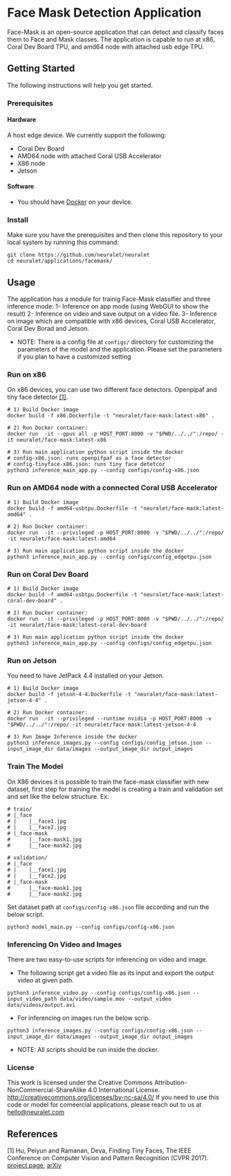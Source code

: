 # Face Mask Detection Application
Face-Mask is an open-source application that can detect and classify faces them to Face and Mask classes. The application is capable to run at x86, Coral Dev Board TPU, and amd64 node with attached usb edge TPU.


## Getting Started
The following instructions will help you get started.

### Prerequisites

#### Hardware
A host edge device. We currently support the following:

* Coral Dev Board
* AMD64 node with attached Coral USB Accelerator
* X86 node
* Jetson 

#### Software

* You should have [Docker](https://docs.docker.com/get-docker/) on your device.

### Install
Make sure you have the prerequisites and then clone this repository to your local system by running this command:
```
git clone https://github.com/neuralet/neuralet
cd neuralet/applications/facemask/
```
## Usage
The application has a module for trainig Face-Mask classifier and three inference mode:
1- Inference on app mode (using WebGUI to show the result)
2- Inference on video and save output on a video file.
3- Inference on image
which are compatible with x86 devices, Coral USB Accelerator, Coral Dev Borad and Jetson.

* NOTE: There is a config file at `configs/` directory for customizing the parameters of the model and the application. Please set the parameters if you plan to have a customized setting  

### Run on x86
On x86 devices, you can use two different face detectors. Openpipaf and tiny face detector [[1]](#1).
```
# 1) Build Docker image
docker build -f x86.Dockerfile -t "neuralet/face-mask:latest-x86" .

# 2) Run Docker container:
docker run  -it --gpus all -p HOST_PORT:8000 -v "$PWD/../../":/repo/ -it neuralet/face-mask:latest-x86

# 3) Run main application python script inside the docker 
# config-x86.json: runs openpifpaf as a face detector
# config-tinyface-x86.json: runs tiny face detetcor
python3 inference_main_app.py --config configs/config-x86.json 
```
### Run on AMD64 node with a connected Coral USB Accelerator
```
# 1) Build Docker image
docker build -f amd64-usbtpu.Dockerfile -t "neuralet/face-mask:latest-amd64" .

# 2) Run Docker container:
docker run  -it --privileged -p HOST_PORT:8000 -v "$PWD/../../":/repo/ -it neuralet/face-mask:latest-amd64

# 3) Run main application python script inside the docker
python3 inference_main_app.py --config configs/config_edgetpu.json 
```
### Run on Coral Dev Board
```
# 1) Build Docker image
docker build -f amd64-usbtpu.Dockerfile -t "neuralet/face-mask:latest-coral-dev-board" .

# 2) Run Docker container:
docker run  -it --privileged -p HOST_PORT:8000 -v "$PWD/../../":/repo/ -it neuralet/face-mask:latest-coral-dev-board

# 3) Run main application python script inside the docker
python3 inference_main_app.py --config configs/config_edgetpu.json 
```
### Run on Jetson
You need to have JetPack 4.4 installed on your Jetson.
```
# 1) Build Docker image
docker build -f jetson-4-4.Dockerfile -t "neuralet/face-mask:latest-jetson-4-4" .

# 2) Run Docker container:
docker run  -it --privileged --runtime nvidia -p HOST_PORT:8000 -v "$PWD/../../":/repo/ -it neuralet/face-mask:latest-jetson-4-4

# 3) Run Image Inference inside the docker
python3 inference_images.py --config configs/config_jetson.json --input_image_dir data/images --output_image_dir output_images
```

### Train The Model
On X86 devices it is possible to train the face-mask classifier with new dataset, first step for training the model is creating a train and validation set and set like the below structure.
Ex:
```
# train/
# |_face
# |    |__face1.jpg
# |    |__face2.jpg
# |_face-mask
#      |__face-mask1.jpg
#      |__face-mask2.jpg

# validation/
# |_face
# |    |__face1.jpg
# |    |__face2.jpg
# |_face-mask
#      |__face-mask1.jpg
#      |__face-mask2.jpg
```
Set dataset path at `configs/config-x86.json` file according and run the below script.

```
python3 model_main.py --config configs/config-x86.json
```
### Inferencing On Video and Images
There are two easy-to-use scripts for inferencing on video and image.
- The following script get a video file as its input and export the output video at given path. 

`python3 inference_video.py --config configs/config-x86.json --input_video_path data/video/sample.mov --output_video data/videos/output.avi`

- For inferencing on images run the below scrip.

`python3 inference_images.py --config configs/config-x86.json --input_image_dir data/images --output_image_dir output_images`

* NOTE: All scripts should be run inside the docker.


### License
This work is licensed under the Creative Commons Attribution-NonCommercial-ShareAlike 4.0 International License. http://creativecommons.org/licenses/by-nc-sa/4.0/ 
If you need to use this code or model for comeercial applications, please reach out to us at hello@neuralet.com

## References
<a id="1">[1]</a>
Hu, Peiyun and Ramanan, Deva, Finding Tiny Faces, The IEEE Conference on Computer Vision and Pattern Recognition (CVPR 2017). [project page](https://www.cs.cmu.edu/~peiyunh/tiny/), [arXiv](https://arxiv.org/abs/1612.04402)
